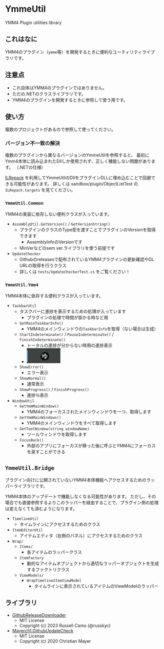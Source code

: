# YmmeUtil
YMM4 Plugin utilities library

## これはなに

YMM4のプラグイン（`ymme`等）を開発するときに便利なユーティリティライブラリです。

## 注意点

- これ自体はYMM4のプラグインではありません。
- ただの.NETのクラスライブラリです。
- YMM4のプラグインを開発するときに参照して使う用です。

## 使い方

複数のプロジェクトがあるので参照して使ってください。

### バージョン不一致の解決

複数のプラグインから異なるバージョンのYmmeUtilを参照すると、
最初にYmm4本体に読み込まれたDllしか使用されず、正しく機能しない問題があります。
（.NETの仕様）

[ILRepack](https://www.nuget.org/packages/ILRepack.Lib.MSBuild.Task/) を利用してYmmeUtilのDllをプラグインDLLに埋め込むことで回避できる可能性があります。
詳しくは sandbox/plugin/ObjectListTest の `ILRepack.targets` を見てください。

### `YmmeUtil.Common`

YMM4の実装に依存しない便利クラスが入っています。

- `AssemblyUtil.GetVersion()` / `GetVersionString()`
  - プラグインのクラスのType型を渡すことでプラグインのVersionを取得できます
    - AssemblyInfoのVersionです
  - MinVerなどのsem ver.ライブラリを使う前提です
- `UpdateChecker`
  - Githubのreleasesで配布されているYMM4プラグインの更新確認やDL URLの取得を行うクラス
  - 詳しくは `tests/UpdateCheckerTest.cs` をご覧ください！

### `YmmeUtil.Ymm4`

YMM4本体に依存する便利クラスが入っています。

- `TaskbarUtil`
  - タスクバーに進捗を表示するための処理が入っています
    - プラグインの処理で時間が掛かる時など用
  - `GetMainTaskbarInfo()`
    - YMM4のメインウィンドウの`TaskbarInfo`を取得（ない場合は生成）
  - `StartIndeterminate()` / `PauseIndeterminate()` / `FinishIndeterminate()`
    - トータルの進捗が分からない時用の進捗表示
    - ![indeterminate](./docs/taskbar_indeterminate.gif)
  - `ShowError()`
    - エラー表示
  - `ShowNormal()`
    - 通常表示
  - `ShowProgress()` / `FinishProgress()`
    - 進捗％表示
- `WindowUtil`
  - `GetYmmMainWindow()`
    - YMM4のフォーカスされたメインウィンドウを一つ、取得します
  - `GetYmmMainWindows()`
    - YMM4のメインウィンドウをすべて取得します
  - `GetToolWindow(string windowName)`
    - ツールウィンドウを取得します
  - `FocusBack()`
    - 外部のアプリにフォーカスが移った後に呼ぶとYMM4にフォーカスを戻すことができる

## `YmmeUtil.Bridge`

プラグイン向けに公開されていないYMM4本体機能へアクセスするためのラッパーライブラリです。

YMM4本体のアップデートで機能しなくなる可能性があります。
ただし、その場合でも直接参照するよりこのラッパーを経由することで、プラグイン側の処理は変えなくても済むようになります。

- `TimelineUtil`
  - タイムラインにアクセスするためのクラス
- `ItemEditorUtil`
  - アイテムエディタ（右側のパネル）にアクセスするためのクラス
- `Wrap/`
  - `Items/`
    - 各アイテムのラッパークラス
  - `ItemFactory`
    - 動的なアイテムオブジェクトから適切なラッパーオブジェクトを生成するファクトリクラス
  - `ViewModels/`
    - `WrapTimelineItemViewModel`
      - タイムラインに表示されているアイテムのViewModelのラッパー

## ライブラリ

- [GithubReleaseDownloader](https://github.com/russkyc/github-release-downloader/blob/master/LICENSE)
  - MIT License
  - Copyright (c) 2023 Russell Camo (@russkyc)
- [Mayerch1.GithubUpdateCheck](https://github.com/Mayerch1/GithubUpdateCheck/blob/master/LICENSE)
  - MIT License
  - Copyright (c) 2020 Christian Mayer
